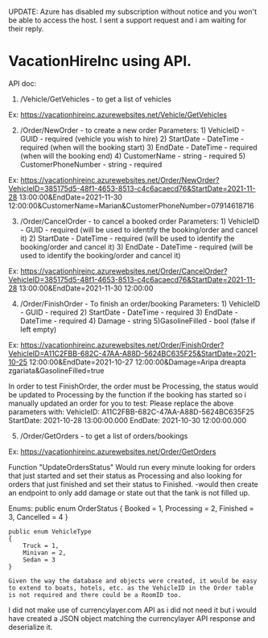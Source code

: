 UPDATE: Azure has disabled my subscription without notice and you won't be able to access the host.
I sent a support request and i am waiting for their reply.

# VacationHireInc using API.

API doc:

1. /Vehicle/GetVehicles - to get a list of vehicles

Ex: https://vacationhireinc.azurewebsites.net/Vehicle/GetVehicles

2. /Order/NewOrder - to create a new order
Parameters: 1) VehicleID - GUID - required (vehicle you wish to hire)
            2) StartDate - DateTime - required (when will the booking start)
            3) EndDate - DateTime - required (when will the booking end)
            4) CustomerName - string - required
            5) CustomerPhoneNumber - string - required
            
Ex: https://vacationhireinc.azurewebsites.net/Order/NewOrder?VehicleID=385175d5-48f1-4653-8513-c4c6acaecd76&StartDate=2021-11-28 13:00:00&EndDate=2021-11-30 12:00:00&CustomerName=Marian&CustomerPhoneNumber=07914618716

3. /Order/CancelOrder - to cancel a booked order 
Parameters: 1) VehicleID - GUID - required (will be used to identify the booking/order and cancel it)
            2) StartDate - DateTime - required (will be used to identify the booking/order and cancel it)
            3) EndDate - DateTime - required (will be used to identify the booking/order and cancel it)

Ex: https://vacationhireinc.azurewebsites.net/Order/CancelOrder?VehicleID=385175d5-48f1-4653-8513-c4c6acaecd76&StartDate=2021-11-28 13:00:00&EndDate=2021-11-30 12:00:00

4. /Order/FinishOrder - To finish an order/booking
Parameters: 1) VehicleID - GUID - required
            2) StartDate - DateTime - required
            3) EndDate - DateTime - required
            4) Damage - string
            5)GasolineFilled - bool (false if left empty)

Ex: https://vacationhireinc.azurewebsites.net/Order/FinishOrder?VehicleID=A11C2FBB-682C-47AA-A88D-5624BC635F25&StartDate=2021-10-25 12:00:00&EndDate=2021-10-27 12:00:00&Damage=Aripa dreapta zgariata&GasolineFilled=true

In order to test FinishOrder, the order must be Processing, the status would be updated to Processing by the function if the booking has started so i manually updated an order for you to test:
Please replace the above parameters with:
VehicleID:  A11C2FBB-682C-47AA-A88D-5624BC635F25
StartDate: 2021-10-28 13:00:00.000
EndDate: 2021-10-30 12:00:00.000

5. /Order/GetOrders - to get a list of orders/bookings

Ex: https://vacationhireinc.azurewebsites.net/Order/GetOrders


Function "UpdateOrdersStatus"
Would run every minute looking for orders that just started and set their status as Processing and also looking for orders that just finished and set their status to Finished.
-would then create an endpoint to only add damage or state out that the tank is not filled up.

Enums:
    public enum OrderStatus
    {
        Booked = 1,
        Processing = 2,
        Finished = 3,
        Cancelled = 4
    }
    
    public enum VehicleType
    {
        Truck = 1,
        Minivan = 2,
        Sedan = 3
    }
    
    Given the way the database and objects were created, it would be easy to extend to boats, hotels, etc. as the VehicleID in the Order table is not required and there could be a RoomID too. 

I did not make use of currencylayer.com API as i did not need it but i would have created a JSON object matching the currencylayer API response and deserialize it.
